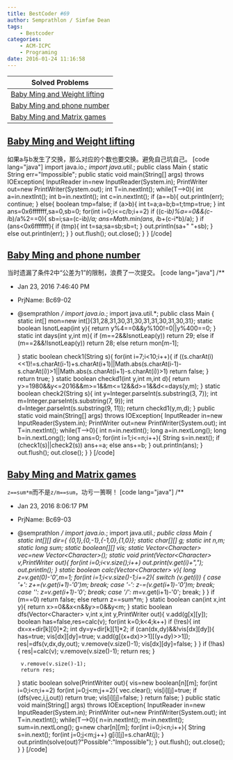 ```yaml
---
title: BestCoder #69
author: Semprathlon / Simfae Dean
tags:
	- Bestcoder
categories:
	- ACM-ICPC
	- Programing
date: 2016-01-24 11:16:58
---
```

|Solved Problems|
|---|
|[Baby Ming and Weight lifting](http://bestcoder.hdu.edu.cn/contests/contest_chineseproblem.php?cid=664&pid=1001)|
|[Baby Ming and phone number](http://bestcoder.hdu.edu.cn/contests/contest_chineseproblem.php?cid=664&pid=1002)|
|[Baby Ming and Matrix games](http://bestcoder.hdu.edu.cn/contests/contest_chineseproblem.php?cid=664&pid=1003)|

<!--more-->
[Baby Ming and Weight lifting](http://acm.hdu.edu.cn/showproblem.php?pid=5610)
----
如果a与b发生了交换，那么对应的个数也要交换。避免自己坑自己。
[code lang="java"]
import java.io.*;
import java.util.*;
public class Main {
    static String err=&quot;Impossible&quot;;
    public static void main(String[] args) throws IOException{
        InputReader in=new InputReader(System.in);
        PrintWriter out=new PrintWriter(System.out);
        int T=in.nextInt();
                while(T--&gt;0){
                    int a=in.nextInt();
                    int b=in.nextInt();
                    int c=in.nextInt();
                    if (a==b){
                        out.println(err);
                        continue;
                    }
                    else{
                        boolean tmp=false;
                        if (a&gt;b){
                            int t=a;a=b;b=t;tmp=true;
                        }
                        int ans=0x6fffffff,sa=0,sb=0;
                        for(int i=0;i&lt;=c/b;i+=2)
                            if ((c-i*b)%a==0&amp;&amp;(c-i*b)/a%2==0){
                                sb=i;sa=(c-i*b)/a;
                                ans=Math.min(ans, i*b+(c-i*b)/a);
                            }
                        if (ans&lt;0x6fffffff){
                            if (tmp){
                                int t=sa;sa=sb;sb=t;
                            }
                            out.println(sa+&quot; &quot;+sb);
                        }
                        else
                            out.println(err);
                    }
                }
        out.flush();
        out.close();
    }
}
[/code]

[Baby Ming and phone number](http://acm.hdu.edu.cn/showproblem.php?pid=5611)
----
当时遗漏了条件2中“公差为1”的限制，浪费了一次提交。
[code lang="java"]
/**
 * Jan 23, 2016 7:46:40 PM
 * PrjName: Bc69-02
 * @semprathlon
 */
import java.io.*;
import java.util.*;
public class Main {
    static int[] mon=new int[]{31,28,31,30,31,30,31,31,30,31,30,31};
    static boolean IsnotLeap(int y){
        return y%4==0&amp;&amp;y%100!=0||y%400==0;
    }
    static int days(int y,int m){
        if (m==2&amp;&amp;IsnotLeap(y))
            return 29;
        else if (m==2&amp;&amp;!IsnotLeap(y))
            return 28;
        else
            return mon[m-1];
            
    }
    static boolean check1(String s){
        for(int i=7;i&lt;10;i++){
            if ((s.charAt(i)&lt;&lt;1)!=s.charAt(i-1)+s.charAt(i+1)||Math.abs(s.charAt(i-1)-s.charAt(i))&gt;1||Math.abs(s.charAt(i+1)-s.charAt(i))&gt;1)
                return false;
        }
        return true;
    }
    static boolean checkd1(int y,int m,int d){
        return y&gt;=1980&amp;&amp;y&lt;=2016&amp;&amp;m&gt;=1&amp;&amp;m&lt;=12&amp;&amp;d&gt;=1&amp;&amp;d&lt;=days(y,m);
    }
    static boolean check2(String s){
        int y=Integer.parseInt(s.substring(3, 7));
        int m=Integer.parseInt(s.substring(7, 9));
        int d=Integer.parseInt(s.substring(9, 11));
        return checkd1(y,m,d);
    }
    public static void main(String[] args) throws IOException{
        InputReader in=new InputReader(System.in);
        PrintWriter out=new PrintWriter(System.out);
        int T=in.nextInt();
                while(T--&gt;0){
                    int n=in.nextInt();
                    long a=in.nextLong();
                    long b=in.nextLong();
                    long ans=0;
                    for(int i=1;i&lt;=n;i++){
                        String s=in.next();
                        if (check1(s)||check2(s))
                            ans+=a;
                        else
                            ans+=b;
                    }
                    out.println(ans);
                }
        out.flush();
        out.close();
    }
}
[/code]

[Baby Ming and Matrix games](http://acm.hdu.edu.cn/showproblem.php?pid=5612)
----
`z==sum*m`而不是`z/m==sum`，功亏一篑啊！
[code lang="java"]
/**
 * Jan 23, 2016 8:06:17 PM
 * PrjName: Bc69-03
 * @semprathlon
 */
import java.io.*;
import java.util.*;
public class Main {
    static int[][] dir={ {0,1},{0,-1},{-1,0},{1,0}};
    static char[][] g;
    static int n,m;
    static long sum;
    static boolean[][] vis;
    static Vector&lt;Character&gt; vec=new Vector&lt;Character&gt;();
    static void print(Vector&lt;Character&gt; v,PrintWriter out){
        for(int i=0;i&lt;v.size();i++)
            out.print(v.get(i)+&quot;,&quot;);
        out.println();
    }
    static boolean calc(Vector&lt;Character&gt; v){
        long z=v.get(0)-'0',m=1;
        for(int i=1;i&lt;v.size()-1;i+=2){
            switch (v.get(i)) {
            case '+':
                z+=(v.get(i+1)-'0')*m;
                break;
            case '-':
                z-=(v.get(i+1)-'0')*m;
                break;
            case '*':
                z*=v.get(i+1)-'0';
                break;
            case '/':
                m*=v.get(i+1)-'0';
                break;
            }
        }
        if (m==0) 
            return false;
        else
            return z==sum*m;
    }
    static boolean can(int x,int y){
        return x&gt;=0&amp;&amp;x&lt;n&amp;&amp;y&gt;=0&amp;&amp;y&lt;m;
    }
    static boolean dfs(Vector&lt;Character&gt; v,int x,int y,PrintWriter out){
        v.add(g[x][y]);
        boolean has=false,res=calc(v);
        for(int k=0;k&lt;4;k++)
            if (!res){
                int dx=x+dir[k][0]*2;
                int dy=y+dir[k][1]*2;
                if (can(dx,dy)&amp;&amp;!vis[dx][dy]){
                    has=true;
                    vis[dx][dy]=true;
                    v.add(g[(x+dx)&gt;&gt;1][(y+dy)&gt;&gt;1]);
                    res|=dfs(v,dx,dy,out);
                    v.remove(v.size()-1);
                    vis[dx][dy]=false;
                }
            }
        if (!has){
            res|=calc(v);
            v.remove(v.size()-1);
            return res;
        }
        
        v.remove(v.size()-1);
        return res;
    }
    static boolean solve(PrintWriter out){
        vis=new boolean[n][m];
        for(int i=0;i&lt;n;i+=2)
            for(int j=0;j&lt;m;j+=2){
                vec.clear();
                vis[i][j]=true;
                if (dfs(vec,i,j,out))
                    return true;
                vis[i][j]=false;
            }
        return false;
    }
    public static void main(String[] args) throws IOException{
        InputReader in=new InputReader(System.in);
        PrintWriter out=new PrintWriter(System.out);
        int T=in.nextInt();
        while(T--&gt;0){
            n=in.nextInt();
            m=in.nextInt();
            sum=in.nextLong();
            g=new char[n][m];
            for(int i=0;i&lt;n;i++){
                String s=in.next();
                for(int j=0;j&lt;m;j++)
                    g[i][j]=s.charAt(j);
            }
            out.println(solve(out)?&quot;Possible&quot;:&quot;Impossible&quot;);
        }
        out.flush();
        out.close();
    }
}
[/code]